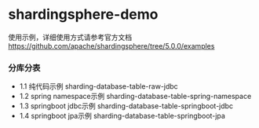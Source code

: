 # shardingsphere-demo
使用示例，详细使用方式请参考官方文档
https://github.com/apache/shardingsphere/tree/5.0.0/examples

### 分库分表
* 1.1 纯代码示例    sharding-database-table-raw-jdbc
* 1.2 spring namespace示例    sharding-database-table-spring-namespace
* 1.3 springboot jdbc示例    sharding-database-table-springboot-jdbc
* 1.4 springboot jpa示例    sharding-database-table-springboot-jpa

